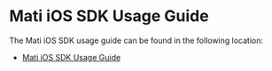 # Mati iOS SDK Usage Guide

The Mati iOS SDK usage guide can be found in the following location:
* [Mati iOS SDK Usage Guide](mati-ios-sdk.md)
